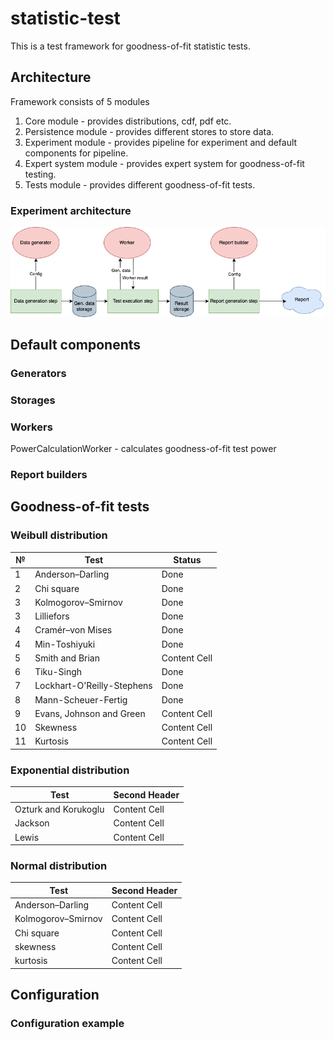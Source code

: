 # statistic-test

This is a test framework for goodness-of-fit statistic tests.

## Architecture

Framework consists of 5 modules

1. Core module - provides distributions, cdf, pdf etc.
2. Persistence module - provides different stores to store data.
3. Experiment module - provides pipeline for experiment and default components for pipeline.
4. Expert system module - provides expert system for goodness-of-fit testing.
5. Tests module - provides different goodness-of-fit tests.

### Experiment architecture

![PYSATL architecture](pysatl_flow.png "PYSATL architecture")

## Default components

### Generators

### Storages

### Workers

PowerCalculationWorker - calculates goodness-of-fit test power

### Report builders

## Goodness-of-fit tests

### Weibull distribution

| №  | Test                       | Status       |
|----|----------------------------|--------------|
| 1  | Anderson–Darling           | Done         |
| 2  | Chi square                 | Done         |
| 3  | Kolmogorov–Smirnov         | Done         |
| 3  | Lilliefors                 | Done         |
| 4  | Cramér–von Mises           | Done         |
| 4  | Min-Toshiyuki              | Done         |
| 5  | Smith and Brian            | Content Cell |
| 6  | Tiku-Singh                 | Done         |
| 7  | Lockhart-O'Reilly-Stephens | Done         |
| 8  | Mann-Scheuer-Fertig        | Done         |
| 9  | Evans, Johnson and Green   | Content Cell |
| 10 | Skewness                   | Content Cell |
| 11 | Kurtosis                   | Content Cell |

### Exponential distribution

| Test                 | Second Header |
|----------------------|---------------|
| Ozturk and Korukoglu | Content Cell  |
| Jackson              | Content Cell  |
| Lewis                | Content Cell  |

### Normal distribution

| Test               | Second Header |
|--------------------|---------------|
| Anderson–Darling   | Content Cell  |
| Kolmogorov–Smirnov | Content Cell  |
| Chi square         | Content Cell  |
| skewness           | Content Cell  |
| kurtosis           | Content Cell  |

## Configuration

### Configuration example